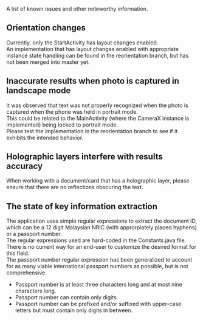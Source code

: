 A list of known issues and other noteworthy information.

## Orientation changes
Currently, only the StartActivity has layout changes enabled.<br/>
An implementation that has layout changes enabled with appropriate instance state handling can be found in the reorientation branch, but has not been merged into master yet.

## Inaccurate results when photo is captured in landscape mode
It was observed that text was not properly recognized when the photo is captured when the phone was held in portrait mode.<br/>
This could be related to the MainActivity (where the CameraX instance is implemented) being locked to portrait mode.<br/>
Please test the implementation in the reorientation branch to see if it exhibits the intended behavior.

## Holographic layers interfere with results accuracy
When working with a document/card that has a holographic layer, please ensure that there are no reflections obscuring the text.<br/>

## The state of key information extraction
The application uses simple regular expressions to extract the document ID, which can be a 12 digit Malaysian NRIC (with approrpiately placed hyphens) or a passport number.<br/>
The regular expressions used are hard-coded in the Constants.java file. There is no current way for an end-user to customize the desired format for this field.<br/>
The passport number regular expression has been generalized to account for as many viable international passport numbers as possible, but is not comprehensive.
- Passport number is at least three characters long and at most nine characters long.
- Passport number can contain only digits.
- Passport number can be prefixed and/or suffixed with upper-case letters but must contain only digits in between. 
